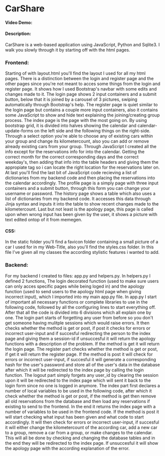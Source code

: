 # CarShare
#### Video Demo:  <URL HERE>
#### Description:
CarShare is a web-based application using JavaScript, Python and Sqlite3. I walk you slowly through it by starting off with the html pages.

### Frontend:
Starting of with layout.html you'll find the layout I used for all my html pages. There is a distinction between the login and register page and the other pages since you're not meant to acces some things from the login and register page. It shows how I used Bootstrap's navbar with some edits and changes made to it. The login page shows 2 input containers and a submit button, below that it is joined by a carousel of 3 pictures, swiping automatically through Bootstrap's help. The register page is quiet similar to the login page but contains a couple more input containers, also it contains some JavaScript to show and hide text explaining the joining/creating group process. The index page is the page with the most going on. By using bootstrap grid, it is divided into halves showing the calendar and calendar-update-forms on the left side and the following things on the right-side. Through a select option you're able to choose any of existing cars within your group and change its kilometercount, also you can add or remove already existing cars from your group. Through JavaScript I created all the info except for the reservations info for into the calendar. Getting the correct month for the correct corresponding days and the correct weekday's, then adding that info into the table headers and giving them the appropiate tag so i can locate the right location for the reservations later on. At last you'll find the last bit of JavaScript code recieving a list of dictionaries from my backend code and then placing the reservations into the calendar accordingly. The profile page is a simply page with three input containers and a submit button, through this form you can change your username or password. The history page shows a table which also uses a list of dictionaries from my backend code. It accesses this data through Jinja syntax and inputs it into the table to show recent changes made to the kilometercount. Last but not least is the apology page, this page is called upon when wrong input has been given by the user, it shows a picture with text edited ontop of it from memegen.

#### CSS:
In the static folder you'll find a favicon folder containing a small picture of a car I used for in my Web-Title, also you'll find the styles.css folder. In this file I've given all my classes the according stylistic features i wanted to add.

### Backend:
For my backend I created to files: app.py and helpers.py. In helpers.py I defined 2 functions, The login decorated function (used to make sure users can only acces specific pages while being loged in) and the apology function (used to send users to the apology html page when giving incorrect input), which I imported into my main app.py file.
In app.py I start of important all necessary functions or complete libraries to use in the following code, followed by all the configuring lines to start everything off. After that all the code is divided into 6 divisions which all explain one by one. The login part starts of forgetting any user from before so you don't get someone having mulitple sessions which would raise errors. It then checks whether the method is get or post, if post it checks for errors or incorrect user-input and if succesful redirecting the person to the index page and giving them a session-id if unsuccesful it will return the apology functions with a description of the problem. If the method is get it will return the login page. The register part checks whether the method is get or post, if get it will return the register page. If the method is post it will check for errors or incorrect user-input, if succesful it will generate a corresponding hash for the user's password and store all of the user's data in the database after which it will be redirected to the index page by calling the login function. The logout part simply forgets any user_id by clearing the session upon it will be redirected to the index page which will sent it back to the login form since no one is logged in anymore. The index part first declares a number of local variables to be used in the following code, after which it check whether the method is get or post, if the method is get then remove all old reservations from the database and then load any reservations if existing to send to the frontend. In the end it returns the index page with a number of variables to be used in the frontend code. If the method is post it will start checking what input has been given and what code to start accordingly. It will then check for errors or incorrect user-input, if succesful it will either change the kilometercount of the according car, add a new car to a group, remove a car from a group, or make changes to the calendar. This will all be done by checking and changing the database tables and in the end they will be redirected to the index page. If unsuccesful it will show the apology page with the according explanation of the error.